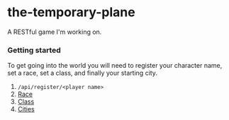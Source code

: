 # the-temporary-plane

A RESTful game I'm working on.

### Getting started

To get going into the world you will need to register your character name, set a race, set a class, and finally your starting city.

1. `/api/register/<player name>`
2. [Race](/src/handlers/races/)
3. [Class](/src/handlers/classes/)
4. [Cities](/src/handlers/cities/)
